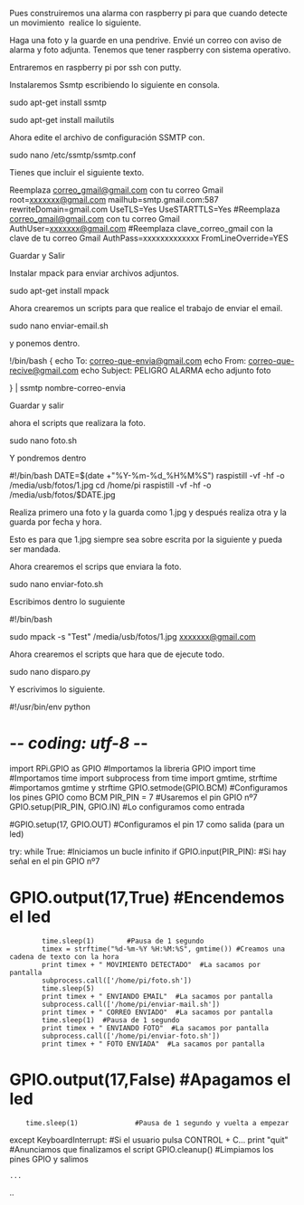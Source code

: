 Pues construiremos una alarma con raspberry pi para que cuando detecte un movimiento  realice lo siguiente.

Haga una foto y la guarde en una pendrive.
Envié un correo con aviso de alarma y foto adjunta.
Tenemos que tener raspberry con sistema operativo.

Entraremos en raspberry pi por ssh con putty.

Instalaremos Ssmtp escribiendo lo siguiente en consola.

sudo apt-get install ssmtp

sudo apt-get install mailutils

Ahora edite el archivo de configuración SSMTP con.

sudo nano /etc/ssmtp/ssmtp.conf

Tienes que incluir el siguiente texto.

Reemplaza correo_gmail@gmail.com con tu correo Gmail
root=xxxxxxx@gmail.com
mailhub=smtp.gmail.com:587
rewriteDomain=gmail.com
UseTLS=Yes
UseSTARTTLS=Yes
#Reemplaza correo_gmail@gmail.com con tu correo Gmail
AuthUser=xxxxxxx@gmail.com
#Reemplaza clave_correo_gmail con la clave de tu correo Gmail
AuthPass=xxxxxxxxxxxxx
FromLineOverride=YES

Guardar y Salir

Instalar mpack para enviar archivos adjuntos.

sudo apt-get install mpack

Ahora crearemos un scripts para que realice el trabajo de enviar el email.

sudo nano enviar-email.sh

y ponemos dentro.

!/bin/bash
{
echo To: correo-que-envia@gmail.com
echo From: correo-que-recive@gmail.com
echo Subject: PELIGRO ALARMA
echo adjunto foto

} | ssmtp nombre-correo-envia

Guardar y salir

ahora el scripts que realizara la foto.

sudo nano foto.sh

Y pondremos dentro



#!/bin/bash
DATE=$(date +"%Y-%m-%d_%H%M%S")
raspistill -vf -hf -o /media/usb/fotos/1.jpg
cd /home/pi
raspistill -vf -hf -o /media/usb/fotos/$DATE.jpg

Realiza primero una foto y la guarda como 1.jpg y después realiza otra y la guarda por fecha y hora.

Esto es para que 1.jpg siempre sea sobre escrita por la siguiente y pueda ser mandada.

Ahora crearemos el scrips que enviara la foto.

sudo nano enviar-foto.sh

Escribimos dentro lo suguiente

#!/bin/bash

sudo mpack -s "Test" /media/usb/fotos/1.jpg xxxxxxx@gmail.com

Ahora crearemos el scripts que hara que de ejecute todo.

sudo nano disparo.py

Y escrivimos lo siguiente.

#!/usr/bin/env python
# -*- coding: utf-8 -*-
import RPi.GPIO as GPIO    #Importamos la libreria GPIO
import time                #Importamos time
import subprocess
from time import gmtime, strftime  #importamos gmtime y strftime
GPIO.setmode(GPIO.BCM)             #Configuramos los pines GPIO como BCM
PIR_PIN = 7                        #Usaremos el pin GPIO nº7
GPIO.setup(PIR_PIN, GPIO.IN)       #Lo configuramos como entrada

#GPIO.setup(17, GPIO.OUT)          #Configuramos el pin 17 como salida (para un led)

try:
    while True:  #Iniciamos un bucle infinito
        if GPIO.input(PIR_PIN):  #Si hay señal en el pin GPIO nº7
#           GPIO.output(17,True) #Encendemos el led
            time.sleep(1)        #Pausa de 1 segundo
            timex = strftime("%d-%m-%Y %H:%M:%S", gmtime()) #Creamos una cadena de texto con la hora
            print timex + " MOVIMIENTO DETECTADO"  #La sacamos por pantalla
            subprocess.call(['/home/pi/foto.sh'])
            time.sleep(5)
            print timex + " ENVIANDO EMAIL"  #La sacamos por pantalla
            subprocess.call(['/home/pi/enviar-mail.sh'])
            print timex + " CORREO ENVIADO"  #La sacamos por pantalla
            time.sleep(1)  #Pausa de 1 segundo
            print timex + " ENVIANDO FOTO"  #La sacamos por pantalla
            subprocess.call(['/home/pi/enviar-foto.sh'])
            print timex + " FOTO ENVIADA"  #La sacamos por pantalla
#           GPIO.output(17,False)  #Apagamos el led
        time.sleep(1)              #Pausa de 1 segundo y vuelta a empezar
except KeyboardInterrupt:   #Si el usuario pulsa CONTROL + C...
    print "quit"            #Anunciamos que finalizamos el script
    GPIO.cleanup()          #Limpiamos los pines GPIO y salimos
	
	...
..













